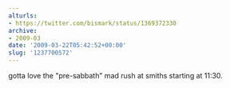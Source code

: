```yaml
---
alturls:
- https://twitter.com/bismark/status/1369372330
archive:
- 2009-03
date: '2009-03-22T05:42:52+00:00'
slug: '1237700572'
---
```


gotta love the "pre-sabbath" mad rush at smiths starting at 11:30.

